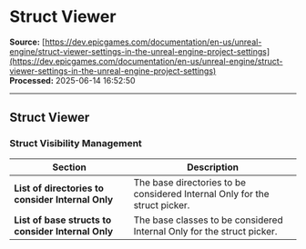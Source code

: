 # Struct Viewer

**Source:** [https://dev.epicgames.com/documentation/en-us/unreal-engine/struct-viewer-settings-in-the-unreal-engine-project-settings](https://dev.epicgames.com/documentation/en-us/unreal-engine/struct-viewer-settings-in-the-unreal-engine-project-settings)  
**Processed:** 2025-06-14 16:52:50

---

## Struct Viewer

### Struct Visibility Management

| **Section** | **Description** |
| --- | --- |
| **List of directories to consider Internal Only** | The base directories to be considered Internal Only for the struct picker. |
| **List of base structs to consider Internal Only** | The base classes to be considered Internal Only for the struct picker. |